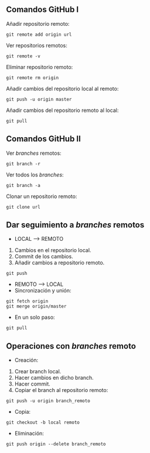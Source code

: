 ## Comandos GitHub I

Añadir repositorio remoto:

`git remote add origin url`

Ver repositorios remotos:

`git remote -v`

Eliminar repositorio remoto:

`git remote rm origin`

Añadir cambios del repositorio local al remoto:

`git push -u origin master`

Añadir cambios del repositorio remoto al local:

`git pull`





## Comandos GitHub II

Ver *branches* remotos:

`git branch -r`

Ver todos los *branches*:

`git branch -a`

Clonar un repositorio remoto:

`git clone url`





## Dar seguimiento a *branches* remotos

* LOCAL --> REMOTO
 1. Cambios en el repositorio local.
 2. Commit de los cambios.
 3. Añadir cambios a repositorio remoto.

 `git push`

* REMOTO --> LOCAL
 * Sincronización y unión:

 ~~~
 git fetch origin
 git merge origin/master
 ~~~

 * En un solo paso:

 `git pull`





## Operaciones con *branches* remoto

* Creación:
 1. Crear branch local.
 2. Hacer cambios en dicho branch.
 3. Hacer commit.
 4. Copiar el branch al repositorio remoto:

 `git push -u origin branch_remoto`

* Copia:

`git checkout -b local remoto`

* Eliminación:

`git push origin --delete branch_remoto`

